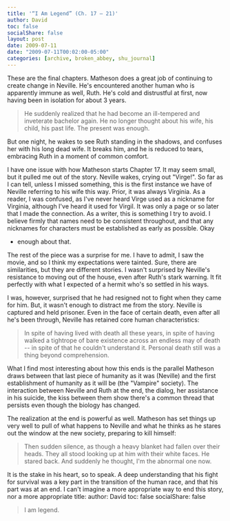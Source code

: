 ```yaml
---
title: '“I Am Legend” (Ch. 17 – 21)'
author: David
toc: false
socialShare: false
layout: post
date: 2009-07-11
date: "2009-07-11T00:02:00-05:00"
categories: [archive, broken_abbey, shu_journal]
---
```


These are the final chapters. Matheson does a great job of continuing to create
change in Neville. He's encountered another human who is apparently immune as
well, Ruth. He's cold and distrustful at first, now having been in isolation for
about 3 years.

> He suddenly realized that he had become an ill-tempered and inveterate
> bachelor again. He no longer thought about his wife, his child, his past life.
> The present was enough.

But one night, he wakes to see Ruth standing in the shadows, and confuses her
with his long dead wife. It breaks him, and he is reduced to tears, embracing
Ruth in a moment of common comfort.

I have one issue with how Matheson starts Chapter 17. It may seem small, but it
pulled me out of the story. Neville wakes, crying out "Virge!". So far as I can
tell, unless I missed something, this is the first instance we have of Neville
referring to his wife this way. Prior, it was always Virginia. As a reader, I
was confused, as I've never heard Virge used as a nickname for Virginia,
although I've heard it used for Virgil. It was only a page or so later that I
made the connection. As a writer, this is something I try to avoid. I believe
firmly that names need to be consistent throughout, and that any nicknames for
characters must be established as early as possible. Okay

- enough about that.

The rest of the piece was a surprise for me. I have to admit, I saw the movie,
and so I think my expectations were tainted. Sure, there are similarities, but
they are different stories. I wasn't surprised by Neville's resistance to moving
out of the house, even after Ruth's stark warning. It fit perfectly with what I
expected of a hermit who's so settled in his ways.

I was, however, surprised that he had resigned not to fight when they came for
him. But, it wasn't enough to distract me from the story. Neville is captured
and held prisoner. Even in the face of certain death, even after all he's been
through, Neville has retained core human characteristics:

> In spite of having lived with death all these years, in spite of having walked
> a tightrope of bare existence across an endless may of death -- in spite of
> that he couldn't understand it. Personal death still was a thing beyond
> comprehension.

What I find most interesting about how this ends is the parallel Matheson draws
between that last piece of humanity as it was (Neville) and the first
establishment of humanity as it will be (the "Vampire" society). The interaction
between Neville and Ruth at the end, the dialog, her assistance in his suicide,
the kiss between them show there's a common thread that persists even though the
biology has changed.

The realization at the end is powerful as well. Matheson has set things up very
well to pull of what happens to Neville and what he thinks as he stares out the
window at the new society, preparing to kill himself:

> Then sudden silence, as though a heavy blanket had fallen over their heads.
> They all stood looking up at him with their white faces. He stared back. And
> suddenly he thought, I'm the abnormal one now.

It is the stake in his heart, so to speak. A deep understanding that his fight
for survival was a key part in the transition of the human race, and that his
part was at an end. I can't imagine a more appropriate way to end this story,
nor a more appropriate title:
author: David
toc: false
socialShare: false

> I am legend.
